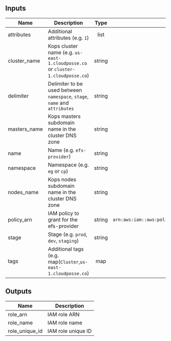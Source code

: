 
## Inputs

| Name | Description | Type | Default | Required |
|------|-------------|:----:|:-----:|:-----:|
| attributes | Additional attributes (e.g. `1`) | list | `<list>` | no |
| cluster_name | Kops cluster name (e.g. `us-east-1.cloudposse.co` or `cluster-1.cloudposse.co`) | string | - | yes |
| delimiter | Delimiter to be used between `namespace`, `stage`, `name` and `attributes` | string | `-` | no |
| masters_name | Kops masters subdomain name in the cluster DNS zone | string | `masters` | no |
| name | Name (e.g. `efs-provider`) | string | `efs-provider` | no |
| namespace | Namespace (e.g. `eg` or `cp`) | string | - | yes |
| nodes_name | Kops nodes subdomain name in the cluster DNS zone | string | `nodes` | no |
| policy_arn | IAM policy to grant for the efs-provider | string | `arn:aws:iam::aws:policy/AmazonElasticFileSystemFullAccess` | no |
| stage | Stage (e.g. `prod`, `dev`, `staging`) | string | - | yes |
| tags | Additional tags (e.g. map(`Cluster`,`us-east-1.cloudposse.co`) | map | `<map>` | no |

## Outputs

| Name | Description |
|------|-------------|
| role_arn | IAM role ARN |
| role_name | IAM role name |
| role_unique_id | IAM role unique ID |

